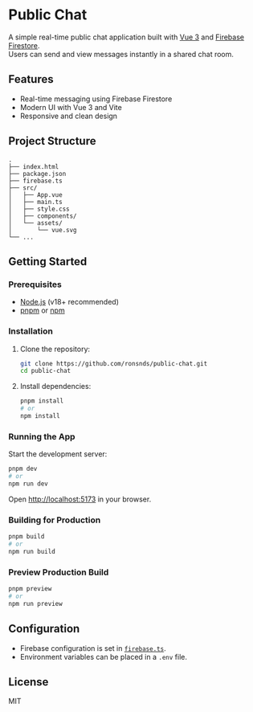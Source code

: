 # Public Chat

A simple real-time public chat application built with [Vue 3](https://vuejs.org/) and [Firebase Firestore](https://firebase.google.com/docs/firestore).  
Users can send and view messages instantly in a shared chat room.

## Features

- Real-time messaging using Firebase Firestore
- Modern UI with Vue 3 and Vite
- Responsive and clean design

## Project Structure

```
.
├── index.html
├── package.json
├── firebase.ts
├── src/
│   ├── App.vue
│   ├── main.ts
│   ├── style.css
│   ├── components/
│   └── assets/
│       └── vue.svg
└── ...
```

## Getting Started

### Prerequisites

- [Node.js](https://nodejs.org/) (v18+ recommended)
- [pnpm](https://pnpm.io/) or [npm](https://www.npmjs.com/)

### Installation

1. Clone the repository:
   ```sh
   git clone https://github.com/ronsnds/public-chat.git
   cd public-chat
   ```

2. Install dependencies:
   ```sh
   pnpm install
   # or
   npm install
   ```

### Running the App

Start the development server:
```sh
pnpm dev
# or
npm run dev
```
Open [http://localhost:5173](http://localhost:5173) in your browser.

### Building for Production

```sh
pnpm build
# or
npm run build
```

### Preview Production Build

```sh
pnpm preview
# or
npm run preview
```

## Configuration

- Firebase configuration is set in [`firebase.ts`](firebase.ts).
- Environment variables can be placed in a `.env` file.

## License

MIT

